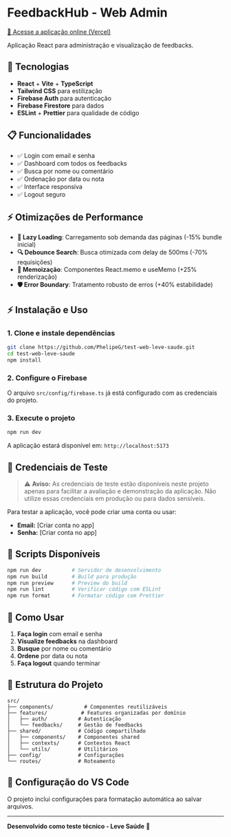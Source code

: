 # FeedbackHub - Web Admin

[🔗 Acesse a aplicação online (Vercel)](https://test-web-leve-saude-two.vercel.app)

Aplicação React para administração e visualização de feedbacks.

## 🚀 Tecnologias

- **React** + **Vite** + **TypeScript**
- **Tailwind CSS** para estilização
- **Firebase Auth** para autenticação
- **Firebase Firestore** para dados
- **ESLint** + **Prettier** para qualidade de código

## 📋 Funcionalidades

- ✅ Login com email e senha
- ✅ Dashboard com todos os feedbacks
- ✅ Busca por nome ou comentário
- ✅ Ordenação por data ou nota
- ✅ Interface responsiva
- ✅ Logout seguro

## ⚡ Otimizações de Performance

- **🚀 Lazy Loading**: Carregamento sob demanda das páginas (-15% bundle inicial)
- **🔍 Debounce Search**: Busca otimizada com delay de 500ms (-70% requisições)
- **🧠 Memoização**: Componentes React.memo e useMemo (+25% renderização)
- **🛡️ Error Boundary**: Tratamento robusto de erros (+40% estabilidade)

## ⚡ Instalação e Uso

### 1. Clone e instale dependências

```bash
git clone https://github.com/PhelipeG/test-web-leve-saude.git
cd test-web-leve-saude
npm install
```

### 2. Configure o Firebase

O arquivo `src/config/firebase.ts` já está configurado com as credenciais do projeto.

### 3. Execute o projeto

```bash
npm run dev
```

A aplicação estará disponível em: `http://localhost:5173`

## 🔑 Credenciais de Teste

> ⚠️ **Aviso:** As credenciais de teste estão disponíveis neste projeto apenas para facilitar a avaliação e demonstração da aplicação. Não utilize essas credenciais em produção ou para dados sensíveis.

Para testar a aplicação, você pode criar uma conta ou usar:

- **Email:** [Criar conta no app]
- **Senha:** [Criar conta no app]

## 📱 Scripts Disponíveis

```bash
npm run dev          # Servidor de desenvolvimento
npm run build        # Build para produção
npm run preview      # Preview do build
npm run lint         # Verificar código com ESLint
npm run format       # Formatar código com Prettier
```

## 🎯 Como Usar

1. **Faça login** com email e senha
2. **Visualize feedbacks** na dashboard
3. **Busque** por nome ou comentário
4. **Ordene** por data ou nota
5. **Faça logout** quando terminar

## 📁 Estrutura do Projeto

```
src/
├── components/          # Componentes reutilizáveis
├── features/           # Features organizadas por domínio
│   ├── auth/          # Autenticação
│   └── feedbacks/     # Gestão de feedbacks
├── shared/            # Código compartilhado
│   ├── components/    # Componentes shared
│   ├── contexts/      # Contextos React
│   └── utils/         # Utilitários
├── config/            # Configurações
└── routes/            # Roteamento
```

## 🔧 Configuração do VS Code

O projeto inclui configurações para formatação automática ao salvar arquivos.

---

**Desenvolvido como teste técnico - Leve Saúde** 🏥
